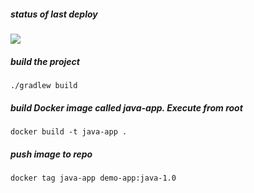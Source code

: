 ##### status of last deploy
    
  <img src="https://github.com/DANIILNEDOSTUP/my-project/workflows/Java-CI-with-Gradle/badge.svg?branch=master"><br>

##### build the project

    ./gradlew build

##### build Docker image called java-app. Execute from root

    docker build -t java-app .
    
##### push image to repo 

    docker tag java-app demo-app:java-1.0
    
